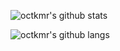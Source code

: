 ![octkmr's github stats](https://bad-apple-github-readme.vercel.app/api?show_bg=1&username=octkmr)

![octkmr's github langs](https://github-readme-stats.vercel.app/api/top-langs/?username=octkmr)